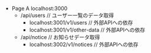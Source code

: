 - Page A localhost:3000
  - /api/users // ユーザー一覧のデータ取得
    - localhost:3001/v1/users // 外部APIへの依存
    - localhost:3001/v1/other-data // 外部APIへの依存
  - /api/notice // お知らせデータ取得
    - localhost:3002/v1/notices // 外部APIへの依存